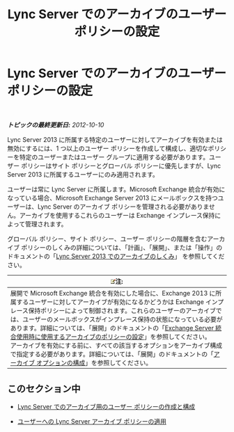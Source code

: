 ﻿---
title: Lync Server でのアーカイブのユーザー ポリシーの設定
TOCTitle: Lync Server でのアーカイブのユーザー ポリシーの設定
ms:assetid: 22d6cc76-6b5c-4a8c-bb8a-7996450ec085
ms:mtpsurl: https://technet.microsoft.com/ja-jp/library/JJ204742(v=OCS.15)
ms:contentKeyID: 48271565
ms.date: 05/19/2016
mtps_version: v=OCS.15
ms.translationtype: HT
---

# Lync Server でのアーカイブのユーザー ポリシーの設定

 

_**トピックの最終更新日:** 2012-10-10_

Lync Server 2013 に所属する特定のユーザーに対してアーカイブを有効または無効にするには、1 つ以上のユーザー ポリシーを作成して構成し、適切なポリシーを特定のユーザーまたはユーザー グループに適用する必要があります。ユーザー ポリシーはサイト ポリシーとグローバル ポリシーに優先しますが、Lync Server 2013 に所属するユーザーにのみ適用されます。

ユーザーは常に Lync Server に所属します。Microsoft Exchange 統合が有効になっている場合、Microsoft Exchange Server 2013 にメールボックスを持つユーザーは、Lync Server のアーカイブ ポリシーを管理される必要がありません。アーカイブを使用するこれらのユーザーは Exchange インプレース保持によって管理されます。

グローバル ポリシー、サイト ポリシー、ユーザー ポリシーの階層を含むアーカイブ ポリシーのしくみの詳細については、「計画」、「展開」、または「操作」のドキュメントの「[Lync Server 2013 でのアーカイブのしくみ](lync-server-2013-how-archiving-works.md)」 を参照してください。

<table>
<thead>
<tr class="header">
<th><img src="images/Gg412781.note(OCS.15).gif" title="note" alt="note" />注:</th>
</tr>
</thead>
<tbody>
<tr class="odd">
<td>展開で Microsoft Exchange 統合を有効にした場合に、Exchange 2013 に所属するユーザーに対してアーカイブが有効になるかどうかは Exchange インプレース保持ポリシーによって制御されます。これらのユーザーのアーカイブでは、ユーザーのメールボックスがインプレース保持の状態になっている必要があります。詳細については、「展開」のドキュメントの「<a href="lync-server-2013-setting-up-policies-for-archiving-when-using-exchange-server-integration.md">Exchange Server 統合使用時に使用するアーカイブのポリシーの設定</a>」を参照してください。<br />
アーカイブを有効にする前に、すべての該当するオプションをアーカイブ構成で指定する必要があります。詳細については、「展開」のドキュメントの「<a href="lync-server-2013-configuring-archiving-options.md">アーカイブ オプションの構成</a>」を参照してください。</td>
</tr>
</tbody>
</table>


## このセクション中

  - [Lync Server でのアーカイブ用のユーザー ポリシーの作成と構成](lync-server-2013-creating-and-configuring-user-policies-for-archiving-in-lync-server.md)

  - [ユーザーへの Lync Server アーカイブ ポリシーの適用](lync-server-2013-applying-a-lync-server-archiving-policy-to-a-user.md)

